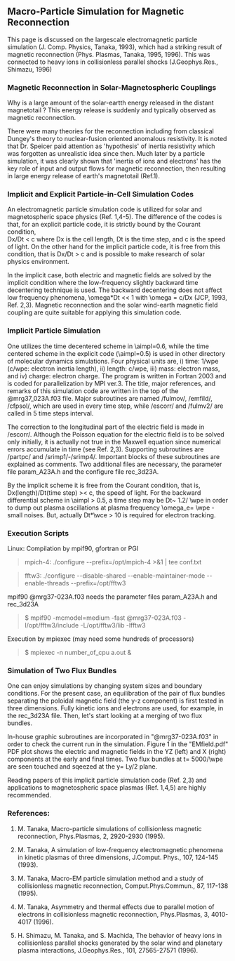 ## Macro-Particle Simulation for Magnetic Reconnection ## 

This page is discussed on the largescale electromagnetic particle simulation 
(J. Comp. Physics, Tanaka, 1993), which had a striking result of magnetic reconnection 
(Phys. Plasmas, Tanaka, 1995, 1996). 
This was connected to heavy ions in collisionless parallel shocks (J.Geophys.Res., 
Shimazu, 1996)

### Magnetic Reconnection in Solar-Magnetospheric Couplings ###

Why is a large amount of the solar-eartth energy released in the distant magnetotail ?
This energy release is suddenly and typically observed as magnetic reconnection. 

There were many theories for the reconnection including from classical Dungey's theory to nuclear-fusion oriented anomalous resistivity. It is noted that Dr. Speicer paid attention as 'hypothesis' of inertia resistivity which was forgotten as unrealistic idea since then. Much later by a particle simulation, it was clearly shown that 'inertia of ions and electrons' has the key role of input and output flows for magnetic reconnection, then resulting in large energy release of earth's magnetotail (Ref.1).

### Implicit and Explicit Particle-in-Cell Simulation Codes ###

An electromagnetic particle simulation code is utilized for solar and magnetospheric space physics (Ref. 1,4-5). 
The difference of the codes is that, for an explicit particle code, it is strictly bound by the Courant condition,  
Dx/Dt < c where Dx is the cell length, Dt is the time step, and c is the speed of light. 
On the other hand for the implicit particle code, it is free from this condition, that is Dx/Dt > c and is possible
to make research of solar physics environment. 

In the implicit case, both electric and magnetic fields are solved by the implicit condition 
where the low-frequency slightly backward time decentering technique is used. 
The backward decentering does not affect low frequency phenomena, \omega*Dt << 1 with
\omega = c/Dx (JCP, 1993, Ref. 2,3).
Magnetic reconnection and the solar wind-earth magnetic field coupling are quite suitable 
for applying this simulation code.

### Implicit Particle Simulation ###

One utilizes the time decentered scheme in \aimpl=0.6, while the time centered scheme in the explicit code (\aimpl=0.5) is used in other directory of molecular dynamics simulations. Four physical units are, i) time: 1/wpe (c/wpe: electron inertia length), ii) length: c/wpe, iii) mass: electron mass, and iv) charge: electron charge. The program is written in Fortran 2003 and is coded for parallelization by MPI ver.3.
The title, major references, and remarks of this simulation code are written in the top of the @mrg37_023A.f03 file.
Major subroutines are named /fulmov/, /emfild/, /cfpsol/, which are used in every time step, while /escorr/ and /fulmv2/ are called in 5 time steps interval. 

The correction to the longitudinal part of the electric field is made in /escorr/. Although 
the Poisson equation for the electric field is to be solved only initially, it is actually 
not true in the Maxwell equation since numerical errors accumulate in time (see Ref. 2,3).
Supporting subroutines are /partpc/ and /srimp1/-/srimp4/. 
Important blocks of these subroutines are explained as comments.
Two additional files are necessary, the parameter file param_A23A.h and the configure file rec_3d23A.

By the implicit scheme it is free from the Courant condition, that is, Dx(length)/Dt(time step) >< c, the speed of light. For the backward differential scheme in \aimpl > 0.5, a time step may be Dt~ 1.2/ \wpe in order to dump out plasma oscillations at plasma frequency \omega_e= \wpe - small noises. But, actually Dt*\wce > 10 is required for electron tracking.

### Execution Scripts ###

Linux: Compilation by mpif90, gfortran or PGI

 > mpich-4: ./configure --prefix=/opt/mpich-4 >&1 | tee conf.txt

 > fftw3: ./configure --disable-shared --enable-maintainer-mode --enable-threads --prefix=/opt/fftw3

mpif90 @mrg37-023A.f03 needs the parameter files param_A23A.h and rec_3d23A

 > $ mpif90 -mcmodel=medium -fast @mrg37-023A.f03 -I/opt/fftw3/include -L/opt/fftw3/lib -lfftw3

Execution by mpiexec (may need some hundreds of processors)

 > $ mpiexec -n number_of_cpu a.out &


### Simulation of Two Flux Bundles

One can enjoy simulations by changing system sizes and boundary conditions. For the present case, an equilibration of the pair of flux bundles separating the poloidal magnetic field (the y-z component) is first tested in three dimensions. Fully kinetic ions and electrons are used, for example, in the rec_3d23A file. Then, let's start looking at a merging of two flux bundles. 

In-house graphic subroutines are incorporated in "@mrg37-023A.f03" in order to check the current run in the simulation. Figure 1 in the "EMfield.pdf" PDF plot shows the electric and magnetic fields in the YZ (left) and X (right) components at the early and final times. Two flux bundles at t= 5000/\wpe are seen touched and sqeezed at the y= Ly/2 plane. 

Reading papers of this implicit particle simulation code (Ref. 2,3) and applications to magnetospheric space plasmas (Ref. 1,4,5) are highly recommended.


### References: ###

1. M. Tanaka, Macro-particle simulations of collisionless magnetic reconnection, Phys.Plasmas, 2, 2920-2930 (1995).

2. M. Tanaka, A simulation of low-frequency electromagnetic phenomena in kinetic plasmas of three dimensions, J.Comput. Phys., 107, 124-145 (1993).

3. M. Tanaka, Macro-EM particle simulation method and a study of collisionless magnetic reconnection, Comput.Phys.Commun., 87, 117-138 (1995).

4. M. Tanaka, Asymmetry and thermal effects due to parallel motion of electrons in collisionless magnetic reconnection, Phys.Plasmas, 3, 4010-4017 (1996). 

5. H. Shimazu, M. Tanaka, and S. Machida, The behavior of heavy ions in collisionless parallel shocks generated by the solar wind and planetary plasma interactions, J.Geophys.Res., 101, 27565-27571 (1996).


